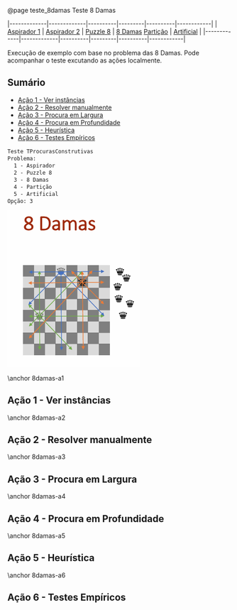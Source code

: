 @page teste_8damas Teste 8 Damas

|-------------|-------------|----------|---------|----------|------------|
| [Aspirador 1](teste_aspirador1.html) | [Aspirador 2](teste_aspirador2.html) | [Puzzle 8](teste_puzzle8.html) | [8 Damas](teste_8damas.html)
[Partição](teste_particao.html) | [Artificial](teste_artificial.html) |
|-------------|-------------|----------|---------|----------|------------|

Execução de exemplo com base no problema das 8 Damas. Pode acompanhar o teste excutando as ações localmente.

## Sumário

- [Ação 1 - Ver instâncias](#8damas-a1)
- [Ação 2 - Resolver manualmente](#8damas-a2)
- [Ação 3 - Procura em Largura](#8damas-a3)
- [Ação 4 - Procura em Profundidade](#8damas-a4)
- [Ação 5 - Heurística](#8damas-a5)
- [Ação 6 - Testes Empíricos](#8damas-a6)


```entrada
Teste TProcurasConstrutivas
Problema:
  1 - Aspirador
  2 - Puzzle 8
  3 - 8 Damas
  4 - Partição
  5 - Artificial
Opção: 3
```

![8 Damas - colocar 8 damas no tabuleiro sem que se ataquem mutuamente](docs/images/8damas.png)


\anchor 8damas-a1
## Ação 1 - Ver instâncias

\anchor 8damas-a2
## Ação 2 - Resolver manualmente

\anchor 8damas-a3
## Ação 3 - Procura em Largura

\anchor 8damas-a4
## Ação 4 - Procura em Profundidade

\anchor 8damas-a5
## Ação 5 - Heurística

\anchor 8damas-a6
## Ação 6 - Testes Empíricos
